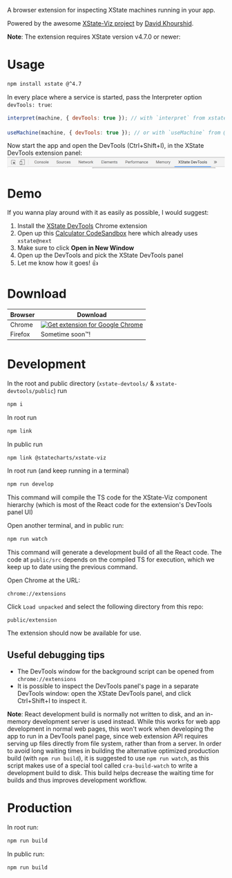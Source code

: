 A browser extension for inspecting XState machines running in your app.

Powered by the awesome [XState-Viz project](https://github.com/statecharts/xstate-viz) by [David Khourshid](https://github.com/davidkpiano).

**Note**: The extension requires XState version v4.7.0 or newer:

# Usage

```sh
npm install xstate @^4.7
```

In every place where a service is started, pass the Interpreter option `devTools: true`:

```js
interpret(machine, { devTools: true }); // with `interpret` from xstate

useMachine(machine, { devTools: true }); // or with `useMachine` from @xstate/react
```

Now start the app and open the DevTools (Ctrl+Shift+I), in the XState DevTools extension panel:
![XState DevTools extension panel in the DevTools](docs/devtools-panel-instruction.png)

# Demo

If you wanna play around with it as easily as possible, I would suggest:

1. Install the [XState DevTools](https://chrome.google.com/webstore/detail/xstate-devtools/aamnodipnlopbknpklfoabalmobheehc) Chrome extension
2. Open up this [Calculator CodeSandbox](https://codesandbox.io/s/green-feather-oxcw7) here which already uses `xstate@next`
3. Make sure to click **Open in New Window**
4. Open up the DevTools and pick the XState DevTools panel
5. Let me know how it goes! 👍

# Download

| Browser | Download                                                                                                                                                                                                                                                                          |
| ------- | --------------------------------------------------------------------------------------------------------------------------------------------------------------------------------------------------------------------------------------------------------------------------------- |
| Chrome  | <a href='https://chrome.google.com/webstore/detail/xstate-devtools/aamnodipnlopbknpklfoabalmobheehc'><img alt='Get extension for Google Chrome' width="134px" src='https://raw.githubusercontent.com/amitnovick/xstate-devtools/master/docs/badge-google-chrome-340x96.png'/></a> |
| Firefox | Sometime soon™!                                                                                                                                                                                                                                                                   |

# Development

In the root and public directory (`xstate-devtools/` & `xstate-devtools/public`) run

```bash
npm i
```

In root run

```bash
npm link
```

In public run

```bash
npm link @statecharts/xstate-viz
```

In root run (and keep running in a terminal)

```bash
npm run develop
```

This command will compile the TS code for the XState-Viz component hierarchy (which is most of the React code for the extension's DevTools panel UI)

Open another terminal, and in public run:

```bash
npm run watch
```

This command will generate a development build of all the React code. The code at `public/src` depends on the compiled TS for execution, which we keep up to date using the previous command.

Open Chrome at the URL:

```
chrome://extensions
```

Click `Load unpacked` and select the following directory from this repo:

```
public/extension
```

The extension should now be available for use.

## Useful debugging tips

- The DevTools window for the background script can be opened from `chrome://extensions`
- It is possible to inspect the DevTools panel's page in a separate DevTools window: open the XState DevTools panel, and click Ctrl+Shift+I to inspect it.

**Note**: React development build is normally not written to disk, and an in-memory development server is used instead. While this works for web app development in normal web pages, this won't work when developing the app to run in a DevTools panel page, since web extension API requires serving up files directly from file system, rather than from a server. In order to avoid long waiting times in building the alternative optimized production build (with `npm run build`), it is suggested to use `npm run watch`, as this script makes use of a special tool called `cra-build-watch` to write a development build to disk. This build helps decrease the waiting time for builds and thus improves development workflow.

# Production

In root run:

```bash
npm run build
```

In public run:

```bash
npm run build
```
